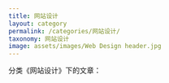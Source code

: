 ```yaml
---
title: 网站设计
layout: category
permalink: /categories/网站设计/
taxonomy: 网站设计
image: assets/images/Web Design header.jpg
---
```


分类《网站设计》下的文章：
